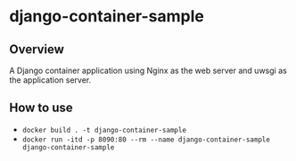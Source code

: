# django-container-sample

## Overview
A Django container application using Nginx as the web server and uwsgi as the application server.

## How to use

* `docker build . -t django-container-sample`
* `docker run -itd -p 8090:80 --rm --name django-container-sample django-container-sample`
